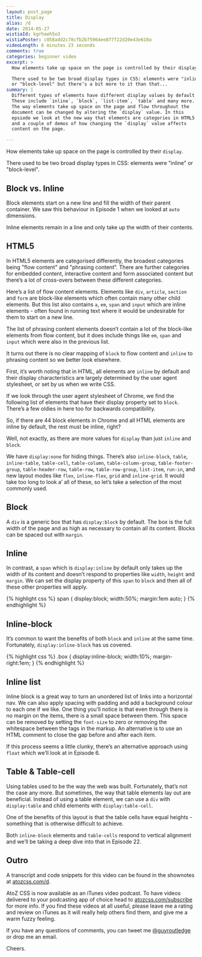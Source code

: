 ```yaml
---
layout: post_page
title: Display
alias: /d
date: 2014-05-27
wistiaId: kgrhaeh5o3
wistiaPoster: c058add2c78cfb2b75964ee877f22d20e43e610a
videoLength: 6 minutes 23 seconds
comments: true
categories: beginner video
excerpt: >
  How elements take up space on the page is controlled by their display.

  There used to be two broad display types in CSS: elements were "inline" 
  or "block-level" but there’s a bit more to it than that...
summary: |
  Different types of elements have different display values by default.
  These include `inline`, `block`, `list-item`, `table` and many more.
  The way elements take up space on the page and flow throughout the
  document can be changed by altering the `display` value. In this
  epsiode we look at the new way that elements are categories in HTML5
  and a couple of demos of how changing the `display` value affects
  content on the page.

---
```


How elements take up space on the page is controlled by their `display`.

There used to be two broad display types in CSS: elements were "inline" 
or "block-level".

## Block vs. Inline

Block elements start on a new line and fill the width of their parent container. 
We saw this behaviour in Episode 1 when we looked at `auto` dimensions.

Inline elements remain in a line and only take up the width of their contents.

## HTML5

In HTML5 elements are categorised differently, the broadest categories
being "flow content" and "phrasing content". There are further
categories for embedded content, interactive content and form associated
content but there’s a lot of cross-overs between these different
categories.

Here’s a list of flow content elements. Elements like `div`, `article`,
`section` and `form` are block-like elements which often contain many
other child elements. But this list also contains `a`, `em`, `span` and
`input` which are inline elements - often found in running text where it
would be undesirable for them to start on a new line.

The list of phrasing content elements doesn’t contain a lot of the
block-like elements from flow content, but it does include things like
`em`, `span` and `input` which were also in the previous list.

It turns out there is no clear mapping of `block` to flow content and
`inline` to phrasing content so we better look elsewhere.

First, it’s worth noting that in HTML, all elements are `inline` by
default and their display characteristics are largely determined by the
user agent stylesheet, or set by us when we write CSS.

If we look through the user agent stylesheet of Chrome, we find the
following list of elements that have their display property set to
`block`. There’s a few oldies in here too for backwards compatibility.

So, if there are 44 block elements in Chrome and all HTML elements are
inline by default, the rest must be inline, right? 

Well, not exactly, as there are more values for `display` than just
`inline` and `block`.

We have `display:none` for hiding things. There’s also `inline-block`,
`table`, `inline-table`, `table-cell`, `table-column`,
`table-column-group`, `table-footer-group`, `table-header-row`,
`table-row`, `table-row-group`, `list-item`, `run-in`, and new layout
modes like `flex`, `inline-flex`, `grid` and `inline-grid`. It would
take too long to look a’ all of these, so let’s take a selection of the
most commonly used.

## Block

A `div` is a generic box that has `display:block` by default. The box is
the full width of the page and as high as necessary to contain all its
content. Blocks can be spaced out with `margin`.

## Inline

In contrast, a `span` which is `display:inline` by default only takes up
the width of its content and doesn’t respond to properties like `width`,
`height` and `margin`.  We can set the display property of this `span` to
`block` and then all of these other properties will apply.

{% highlight css %}
span {
	display:block;
	width:50%;
	margin:1em auto;
}
{% endhighlight %}

## Inline-block

It’s common to want the benefits of both `block` and `inline` at the
same time. Fortunately, `display:inline-block` has us covered.

{% highlight css %}
.box {
	display:inline-block;
	width:10%;
	margin-right:1em;
}
{% endhighlight %}

## Inline list

Inline block is a great way to turn an unordered list of links into
a horizontal nav. We can also apply spacing with padding and add
a background colour to each one if we like. One thing you’ll notice is
that even through there is no margin on the items, there is a small
space between them. This space can be removed by setting the `font-size`
to zero or removing the whitespace between the tags in the markup. An
alternative is to use an HTML comment to close the gap before and after
each item.

If this process seems a little clunky, there’s an alternative approach 
using `float` which we’ll look at in Episode 6.

## Table & Table-cell

Using tables used to be the way the web was built. Fortunately, that’s
not the case any more. But sometimes, the way that table elements lay
out are beneficial. Instead of using a table element, we can use a `div`
with `display:table` and child elements with `display:table-cell`.

One of the benefits of this layout is that the table cells have equal
heights - something that is otherwise difficult to achieve.

Both `inline-block` elements and `table-cells` respond to vertical
alignment and we’ll be taking a deep dive into that in Episode 22.

## Outro

A transcript and code snippets for this video can be found in the
shownotes at [atozcss.com/d](http://www.atozcss.com/d).

AtoZ CSS is now available as an iTunes video podcast. To have videos
delivered to your podcasting app of choice head to 
[atozcss.com/subscribe](http://www.atozcss.com/subscribe) for more info.
If you find these videos at all useful, please leave me a rating and
review on iTunes as it will really help others find them, and give me
a warm fuzzy feeling.

If you have any questions of comments, you can tweet me
[@guyroutledge](http://www.twitter.com/guyroutledge) or
drop me an email.

Cheers.
